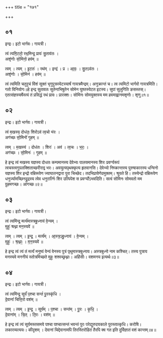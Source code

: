 +++
title = "१७१"

+++


## ०१
इन्द्रः। इटो भार्गवः। गायत्री।

त्वं त्यमि॒टतो॒ रथ॒मिन्द्र॒ प्रावः॑ सु॒ताव॑तः ।  
अशृ॑णोः सो॒मिनो॒ हव॑म् ॥

त्वम् । त्यम् । इ॒टतः॑ । रथ॑म् । इन्द्र॑ । प्र । आ॒वः॒ । सु॒तऽव॑तः ।  
अशृ॑णोः । सो॒मिन॑ । हव॑म् ॥

त्वं त्यमिति चतुरृचं विंशं सूक्तं भृगुपुत्रस्येटस्यार्षं गायत्रमैन्द्रम्। अनुक्रान्तं च। त्व त्यमिटो भार्गवो गायत्रमिति। गतो विनियोगः॥हे इन्द्र सुतावतः सुतेनाभिषुतेन सोमेन युश्तस्येटत इटस्य। सुपां सुलुगिति ङसस्तस्। एतत्संज्ञस्यर्षेस्त्यं तं प्रसिद्धं रथं प्रावः। प्रारक्शः। सोमिनः सोमयुक्तस्य मम हवमाह्वानमशृणोः। शृणु॥१॥

## ०२
इन्द्रः। इटो भार्गवः। गायत्री।

त्वं म॒खस्य॒ दोध॑तः॒ शिरोऽव॑ त्व॒चो भ॑रः ।  
अग॑च्छः सो॒मिनो॑ गृ॒हम् ॥

त्वम् । म॒खस्य॑ । दोध॑तः । शिरः॑ । अव॑ । त्व॒चः । भ॒रः॒ ।  
अग॑च्छः । सो॒मिनः॑ । गृ॒हम् ॥

हे इन्द्र त्वं मखस्य यज्ञस्य दोधतः कम्पमानस्य देवेभ्यः पालयमानस्य शिरः प्रवर्ग्यरूपं त्वचस्त्वगुपलक्शिताच्छरीराद्व भरः। अवयुत्यपृथक्कृत्य हृतवानसि। देवेभ्यो निष्क्रान्तस्य पुरुषाकारस्य धन्विनो यज्ञस्य शिर इन्द्रो वम्रिरूपेण ज्याघातनद्वारा पुरा चिच्छेद। तदभिप्रायेणेदमुक्तम्। श्रूयते हि। तस्येन्द्रो वम्रिरूपेण धनुर्ज्यामच्छिनद्रुद्रस्य त्वेव धनुरार्त्निः शिर उत्पिपेश स प्रवर्ग्योऽभवदिति। सत्वं सोमिनः सोमवतो मम ग्रुहमगच्छः। आगच्छः॥२॥

## ०३
इन्द्रः। इटो भार्गवः। गायत्री।

त्वं त्यमि॑न्द्र॒ मर्त्य॑मास्त्रबु॒ध्नाय॑ वे॒न्यम् ।  
मुहुः॑ श्रथ्ना मन॒स्यवे॑ ॥

त्वम् । त्यम् । इ॒न्द्र॒ । मर्त्य॑म् । आ॒स्त्र॒ऽबु॒ध्नाय॑ । वे॒न्यम् ।  
मुहुः॑ । श्र॒थ्नाः॒ । म॒न॒स्यवे॑ ॥

हे इन्द्र त्वं त्यं तं मर्त्यं मनुष्यं वेन्यं वेनस्य पुत्रं पृथुमास्त्रबुध्नाय। अस्त्रबुध्नो नाम कश्चित्। तस्य पुत्राय मनस्यवे मननीयं स्तोत्रमिच्छते मुहुः शश्वच्छ्रथ्नाः। अहिंसीः। वशमनय इत्यर्थः॥३॥

## ०४
इन्द्रः। इटो भार्गवः। गायत्री।

त्वं त्यमि॑न्द्र॒ सूर्यं॑ प॒श्चा सन्तं॑ पु॒रस्कृ॑धि ।  
दे॒वानां॑ चित्ति॒रो वश॑म् ॥

त्वम् । त्यम् । इ॒न्द्र॒ । सूर्य॑म् । प॒श्चा । सन्त॑म् । पु॒रः । कृ॒धि॒ ।  
दे॒वाना॑म् । चि॒त् । ति॒रः । वश॑म् ॥

हे इन्द्र त्वं त्यं सूर्यमस्तसमये पश्चा पश्चात्सन्तं भवन्तं पुरः परेद्युरुदयकाले पुरस्तात्कृधि। करोषि। लकारव्यत्ययः। कीदृशम् । देवानां चिद्देवानामपि तिरस्तिरोहितं तैरपि क्व गत इति दुर्विज्ञातं वशं कान्तम्॥४॥